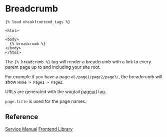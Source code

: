 # Breadcrumb

```django
{% load nhsukfrontend_tags %}

<html>
...
<body>
  {% breadcrumb %}
</body>
</html>
```

The `{% breadcrumb %}` tag will render a breadcrumb with a link to every parent
page up to and including your site root.

For example if you have a page at `/page1/page2/page3/`, the breadcrumb will
show `Home > Page1 > Page2`.

URLs are generated with the wagtail [pageurl](http://docs.wagtail.io/en/v2.0/topics/writing_templates.html#pageurl)
tag.

`page.title` is used for the page names.

## Reference

[Service Manual](https://beta.nhs.uk/service-manual/styles-components-patterns/back-link)
[Frontend Library](https://github.com/nhsuk/nhsuk-frontend/tree/master/packages/components/back-link)

